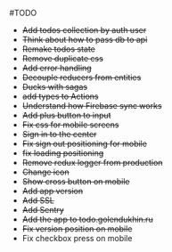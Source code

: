 #TODO

- <strike>Add todos collection by auth user</strike>
- <strike>Think about how to pass db to api</strike>
- <strike>Remake todos state</strike>
- <strike>Remove duplicate css</strike>
- <strike>Add error handling</strike>
- <strike>Decouple reducers from entities</strike>
- <strike>Ducks with sagas</strike>
- <strike>add types to Actions</strike>
- <strike>Understand how Firebase sync works </strike>
- <strike>Add plus button to input</strike>
- <strike>Fix css for mobile screens</strike>
- <strike>Sign in to the center</strike>
- <strike>Fix sign out positioning for mobile</strike>
- <strike>fix loading positioning</strike>
- <strike>Remove redux logger from production</strike>
- <strike>Change icon</strike>
- <strike>Show cross button on mobile</strike>
- <strike>Add app version</strike>
- <strike>Add SSL</strike>
- <strike>Add Sentry</strike>
- <strike>Add the app to todo.golendukhin.ru</strike>
- <strike>Fix version position on mobile</strike>
- Fix checkbox press on mobile
